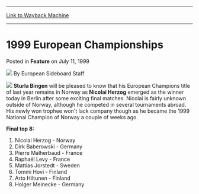 
---
[Link to Wayback Machine](https://web.archive.org/web/20170413002150/http://magic.wizards.com/en/articles/archive/feature/1999-european-championships-1999-07-11)

[_metadata_:wayback_url]:- "http://magic.wizards.com/en/articles/archive/feature/1999-european-championships-1999-07-11"
[_metadata_:wayback_raw_url]:- "https://web.archive.org/web/20170413002150id_/http://magic.wizards.com/en/articles/archive/feature/1999-european-championships-1999-07-11"
[_metadata_:wayback_capture_timestamp]:- "2017-04-13 00:21:50+00:00"
[_metadata_:generator]:- "Drupal 7 (http://drupal.org)"
---


1999 European Championships
===========================



 Posted in **Feature**
 on July 11, 1999 






![](https://media.magic.wizards.com/styles/auth_small/public/generic-avatar-150_245.png)
By 
 European Sideboard Staff
 
 















![](https://media.magic.wizards.com/image_legacy_migration/sideboard/images/EC99_Top4.gif)
**Sturla Bingen** will be pleased to know that his European Champions 
title of last year remains in Norway as **Nicolai Herzog** emerged as the 
winner today in Berlin after some exciting final matches. Nicolai is fairly 
unknown outside of Norway, although he competed in several tournaments abroad. 
His newly won trophee won't lack company though as he became the 1999 National 
Champion of Norway a couple of weeks ago. 




**Final top 8:**





1. Nicolai Herzog - Norway
2. Dirk Baberowski - Germany
3. Pierre Malherbaud - France
4. Raphaël Levy - France
5. Mattias Jorstedt - Sweden
6. Tommi Hovi - Finland
7. Arto Hiltunen - Finland
8. Holger Meinecke - Germany







